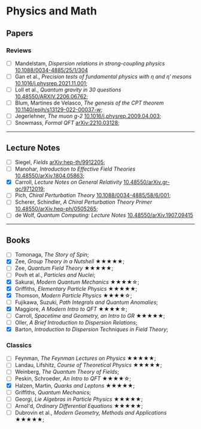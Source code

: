 # Physics and Math

## Papers

### Reviews

- [ ] Mandelstam, *Dispersion relations in strong-coupling physics* [10.1088/0034-4885/25/1/304](https://iopscience.iop.org/article/10.1088/0034-4885/25/1/304)
- [ ] Gan et al., *Precision tests of fundamental physics with η and η′ mesons* [10.1016/j.physrep.2021.11.001](https://inspirehep.net/literature/1804759);
- [ ] Loll et al., *Quantum gravity in 30 questions* [10.48550/ARXIV.2206.06762](https://arxiv.org/abs/2206.06762);
- [ ] Blum, Martines de Velasco, *The genesis of the CPT theorem* [10.1140/epjh/s13129-022-00037-w](https://doi.org/10.1140/epjh/s13129-022-00037-w);
- [ ] Jegerlehner, *The muon g-2* [10.1016/j.physrep.2009.04.003](https://arxiv.org/abs/0902.3360);
- [ ] Snowmass, *Formal QFT* [arXiv:2210.03128](https://arxiv.org/abs/2210.03128);

<hr>

## Lecture Notes

- [ ] Siegel, *Fields* [arXiv:hep-th/9912205](https://arxiv.org/abs/hep-th/9912205);
- [ ] Manohar, *Introduction to Effective Field Theories* [10.48550/arXiv.1804.05863](https://arxiv.org/abs/1804.05863);
- [x] Carroll, *Lecture Notes on General Relativity* [10.48550/arXiv.gr-qc/9712019](https://arxiv.org/abs/gr-qc/9712019);
- [ ] Pich, *Chiral Perturbation Theory* [10.1088/0034-4885/58/6/001](https://arxiv.org/abs/hep-ph/9502366v1);
- [ ] Scherer, Schindler, *A Chiral Perturbation Theory Primer* [10.48550/arXiv.hep-ph/0505265](https://arxiv.org/abs/hep-ph/0505265);
- [ ] de Wolf, *Quantum Computing: Lecture Notes* [10.48550/arXiv.1907.09415](https://arxiv.org/abs/1907.09415)

<hr>

## Books

- [ ] Tomonaga, *The Story of Spin*;
- [x] Zee, *Group Theory in a Nutshell* ★★★★★;
- [ ] Zee, *Quantum Field Theory* ★★★★★;
- [ ] Povh et al., *Particles and Nuclei*;
- [x] Sakurai, *Modern Quantum Mechanics* ★★★★☆;
- [x] Griffiths, *Elementary Particle Physics* ★★★★★;
- [x] Thomson, *Modern Particle Physics* ★★★★☆;
- [ ] Fujikawa, Suzuki, *Path Integrals and Quantum Anomalies*;
- [x] Maggiore, *A Modern Intro to QFT* ★★★★☆;
- [ ] Carroll, *Spacetime and Geometry, an Intro to GR* ★★★★★;
- [ ] Oller, *A Brief Introduction to Dispersion Relations*;
- [x] Barton, *Introduction to Dispersion Techniques in Field Theory*;

### Classics

- [ ] Feynman, *The Feynman Lectures on Physics* ★★★★★;
- [ ] Landau, Lifshitz, *Course of Theoretical Physics* ★★★★★;
- [ ] Weinberg, *The Quantum Theory of Fields*;
- [ ] Peskin, Schroeder, *An Intro to QFT* ★★★★☆;
- [x] Halzen, Martin, *Quarks and Leptons* ★★★★★;
- [ ] Griffiths, *Quantum Mechanics*;
- [ ] Georgi, *Lie Algebras in Particle Physics* ★★★★★;
- [ ] Arnol'd, *Ordinary Differential Equations* ★★★★★;
- [ ] Dubrovin et al., *Modern Geometry, Methods and Applications* ★★★★★;

